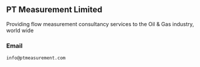 ## PT Measurement Limited

Providing flow measurement consultancy services to the Oil & Gas industry, world wide

### Email
```markdown
info@ptmeasurement.com
```
